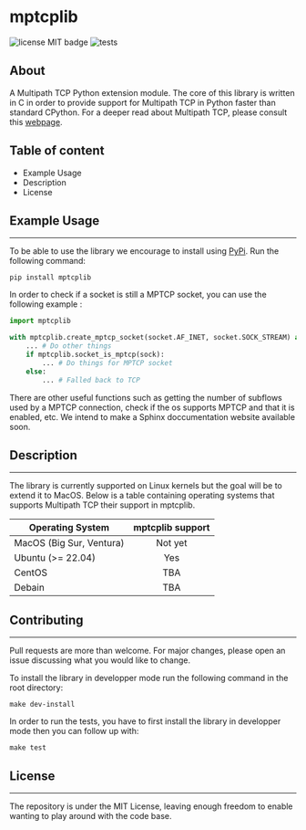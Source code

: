# mptcplib
![license MIT badge](https://badgen.net/badge/license/MIT/blue)
![tests](https://github.com/mptcp-apps/mptcplib/actions/workflows/tests.yaml/badge.svg)

## About
A Multipath TCP Python extension module. The core of this library is written in C in order to provide support for Multipath TCP in Python faster than standard CPython. For a deeper read about Multipath TCP, please consult this [webpage](https://obonaventure.github.io/mmtp-book/).

## Table of content

- Example Usage
- Description
- License

## Example Usage
---

To be able to use the library we encourage to install using [PyPi](https://pypi.org/). Run the following command:
 
```
pip install mptcplib
```
 
In order to check if a socket is still a MPTCP socket, you can use the following example :
 
```py
import mptcplib

with mptcplib.create_mptcp_socket(socket.AF_INET, socket.SOCK_STREAM) as sock:
    ... # Do other things
    if mptcplib.socket_is_mptcp(sock):
        ... # Do things for MPTCP socket
    else:
        ... # Falled back to TCP
```
 
There are other useful functions such as getting the number of subflows used by a MPTCP connection, check if the os supports MPTCP and that it is enabled, etc. We intend to make a Sphinx doccumentation website available soon.

## Description
---

The library is currently supported on Linux kernels but the goal will be to extend it to MacOS. Below is a table containing operating systems that supports Multipath TCP their support in mptcplib.

| Operating System | mptcplib support | 
| ----------- | :-----------: |
| MacOS (Big Sur, Ventura) | Not yet |
| Ubuntu (>= 22.04) | Yes |
| CentOS | TBA |
| Debain | TBA |

## Contributing
---
Pull requests are more than welcome. For major changes, please open an issue discussing what you would like to change.

To install the library in developper mode run the following command in the root directory:
 
```
make dev-install
```
 
In order to run the tests, you have to first install the library in developper mode then you can follow up with:
 
```
make test
```
 
## License
---
The repository is under the MIT License, leaving enough freedom to enable wanting to play around with the code base.